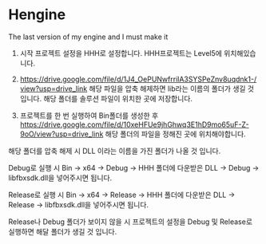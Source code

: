 # Hengine
The last version of my engine and I must make it

1. 시작 프로젝트 설정을 HHH로 설정합니다. HHH프로젝트는 Level5에 위치해있습니다.

3. https://drive.google.com/file/d/1J4_OePUNwfrrilA3SYSPeZnv8uqdnk1-/view?usp=drive_link 해당 파일을 압축 해제하면 lib라는 이름의 폴더가 생길 것 입니다.
해당 폴더를 솔루션 파일이 위치한 곳에 저장합니다.

4. 프로젝트를 한 번 실행하여 Bin폴더를 생성한 후
https://drive.google.com/file/d/10xeHFUe9jhGhwq3E1hD9mo65uF-Z-9oO/view?usp=drive_link 해당 폴더의 파일을 정해진 곳에 위치해야합니다.

해당 폴더를 압축 해제 시 DLL 이라는 이름을 가진 폴더가 나올 것 입니다.

Debug로 실행 시 Bin -> x64 -> Debug -> HHH 폴더에
다운받은 DLL -> Debug -> libfbxsdk.dll을 넣어주시면 됩니다.

Release로 실행 시 Bin -> x64 -> Release -> HHH 폴더에
다운받은 DLL -> Release -> libfbxsdk.dll을 넣어주시면 됩니다.

Release나 Debug 폴더가 보이지 않을 시 프로젝트의 설정을 Debug 및 Release로 실행하면 해달 폴더가 생길 것 입니다.
